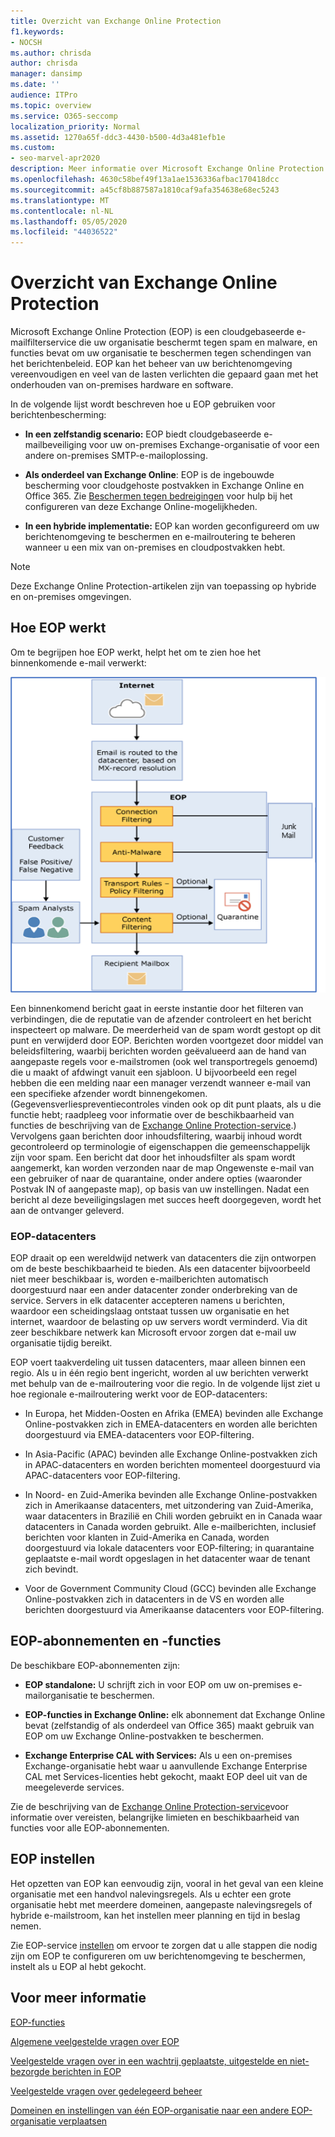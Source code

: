 ```yaml
---
title: Overzicht van Exchange Online Protection
f1.keywords:
- NOCSH
ms.author: chrisda
author: chrisda
manager: dansimp
ms.date: ''
audience: ITPro
ms.topic: overview
ms.service: O365-seccomp
localization_priority: Normal
ms.assetid: 1270a65f-ddc3-4430-b500-4d3a481efb1e
ms.custom:
- seo-marvel-apr2020
description: Meer informatie over Microsoft Exchange Online Protection (EOP) en hoe het uw organisatie beschermt tegen spam en malware.
ms.openlocfilehash: 4630c58bef49f13a1ae1536336afbac170418dcc
ms.sourcegitcommit: a45cf8b887587a1810caf9afa354638e68ec5243
ms.translationtype: MT
ms.contentlocale: nl-NL
ms.lasthandoff: 05/05/2020
ms.locfileid: "44036522"
---
```

# <a name="exchange-online-protection-overview"></a>Overzicht van Exchange Online Protection

Microsoft Exchange Online Protection (EOP) is een cloudgebaseerde e-mailfilterservice die uw organisatie beschermt tegen spam en malware, en functies bevat om uw organisatie te beschermen tegen schendingen van het berichtenbeleid. EOP kan het beheer van uw berichtenomgeving vereenvoudigen en veel van de lasten verlichten die gepaard gaan met het onderhouden van on-premises hardware en software.

In de volgende lijst wordt beschreven hoe u EOP gebruiken voor berichtenbescherming:

- **In een zelfstandig scenario:** EOP biedt cloudgebaseerde e-mailbeveiliging voor uw on-premises Exchange-organisatie of voor een andere on-premises SMTP-e-mailoplossing.

- **Als onderdeel van Exchange Online**: EOP is de ingebouwde bescherming voor cloudgehoste postvakken in Exchange Online en Office 365. Zie [Beschermen tegen bedreigingen](protect-against-threats.md) voor hulp bij het configureren van deze Exchange Online-mogelijkheden.

- **In een hybride implementatie:** EOP kan worden geconfigureerd om uw berichtenomgeving te beschermen en e-mailroutering te beheren wanneer u een mix van on-premises en cloudpostvakken hebt.

> [!NOTE]
> Deze Exchange Online Protection-artikelen zijn van toepassing op hybride en on-premises omgevingen.

## <a name="how-eop-works"></a>Hoe EOP werkt

Om te begrijpen hoe EOP werkt, helpt het om te zien hoe het binnenkomende e-mail verwerkt:

![Diagram voor e-mailproces.](../../media/GitHubBugs/emailprocessingineop1.png)

Een binnenkomend bericht gaat in eerste instantie door het filteren van verbindingen, die de reputatie van de afzender controleert en het bericht inspecteert op malware. De meerderheid van de spam wordt gestopt op dit punt en verwijderd door EOP. Berichten worden voortgezet door middel van beleidsfiltering, waarbij berichten worden geëvalueerd aan de hand van aangepaste regels voor e-mailstromen (ook wel transportregels genoemd) die u maakt of afdwingt vanuit een sjabloon. U bijvoorbeeld een regel hebben die een melding naar een manager verzendt wanneer e-mail van een specifieke afzender wordt binnengekomen. (Gegevensverliespreventiecontroles vinden ook op dit punt plaats, als u die functie hebt; raadpleeg voor informatie over de beschikbaarheid van functies de beschrijving van de [Exchange Online Protection-service](https://docs.microsoft.com/office365/servicedescriptions/exchange-online-protection-service-description/exchange-online-protection-service-description).) Vervolgens gaan berichten door inhoudsfiltering, waarbij inhoud wordt gecontroleerd op terminologie of eigenschappen die gemeenschappelijk zijn voor spam. Een bericht dat door het inhoudsfilter als spam wordt aangemerkt, kan worden verzonden naar de map Ongewenste e-mail van een gebruiker of naar de quarantaine, onder andere opties (waaronder Postvak IN of aangepaste map), op basis van uw instellingen. Nadat een bericht al deze beveiligingslagen met succes heeft doorgegeven, wordt het aan de ontvanger geleverd.

### <a name="eop-datacenters"></a>EOP-datacenters

EOP draait op een wereldwijd netwerk van datacenters die zijn ontworpen om de beste beschikbaarheid te bieden. Als een datacenter bijvoorbeeld niet meer beschikbaar is, worden e-mailberichten automatisch doorgestuurd naar een ander datacenter zonder onderbreking van de service. Servers in elk datacenter accepteren namens u berichten, waardoor een scheidingslaag ontstaat tussen uw organisatie en het internet, waardoor de belasting op uw servers wordt verminderd. Via dit zeer beschikbare netwerk kan Microsoft ervoor zorgen dat e-mail uw organisatie tijdig bereikt.

EOP voert taakverdeling uit tussen datacenters, maar alleen binnen een regio. Als u in één regio bent ingericht, worden al uw berichten verwerkt met behulp van de e-mailroutering voor die regio. In de volgende lijst ziet u hoe regionale e-mailroutering werkt voor de EOP-datacenters:

- In Europa, het Midden-Oosten en Afrika (EMEA) bevinden alle Exchange Online-postvakken zich in EMEA-datacenters en worden alle berichten doorgestuurd via EMEA-datacenters voor EOP-filtering.

- In Asia-Pacific (APAC) bevinden alle Exchange Online-postvakken zich in APAC-datacenters en worden berichten momenteel doorgestuurd via APAC-datacenters voor EOP-filtering.

- In Noord- en Zuid-Amerika bevinden alle Exchange Online-postvakken zich in Amerikaanse datacenters, met uitzondering van Zuid-Amerika, waar datacenters in Brazilië en Chili worden gebruikt en in Canada waar datacenters in Canada worden gebruikt. Alle e-mailberichten, inclusief berichten voor klanten in Zuid-Amerika en Canada, worden doorgestuurd via lokale datacenters voor EOP-filtering; in quarantaine geplaatste e-mail wordt opgeslagen in het datacenter waar de tenant zich bevindt.

- Voor de Government Community Cloud (GCC) bevinden alle Exchange Online-postvakken zich in datacenters in de VS en worden alle berichten doorgestuurd via Amerikaanse datacenters voor EOP-filtering.

## <a name="eop-plans-and-features"></a>EOP-abonnementen en -functies

De beschikbare EOP-abonnementen zijn:

- **EOP standalone:** U schrijft zich in voor EOP om uw on-premises e-mailorganisatie te beschermen.

- **EOP-functies in Exchange Online:** elk abonnement dat Exchange Online bevat (zelfstandig of als onderdeel van Office 365) maakt gebruik van EOP om uw Exchange Online-postvakken te beschermen.

- **Exchange Enterprise CAL with Services:** Als u een on-premises Exchange-organisatie hebt waar u aanvullende Exchange Enterprise CAL met Services-licenties hebt gekocht, maakt EOP deel uit van de meegeleverde services.

Zie de beschrijving van de [Exchange Online Protection-service](https://docs.microsoft.com/office365/servicedescriptions/exchange-online-protection-service-description/exchange-online-protection-service-description)voor informatie over vereisten, belangrijke limieten en beschikbaarheid van functies voor alle EOP-abonnementen.

## <a name="setting-up-eop"></a>EOP instellen

Het opzetten van EOP kan eenvoudig zijn, vooral in het geval van een kleine organisatie met een handvol nalevingsregels. Als u echter een grote organisatie hebt met meerdere domeinen, aangepaste nalevingsregels of hybride e-mailstroom, kan het instellen meer planning en tijd in beslag nemen.

Zie EOP-service [instellen](set-up-your-eop-service.md) om ervoor te zorgen dat u alle stappen die nodig zijn om EOP te configureren om uw berichtenomgeving te beschermen, instelt als u EOP al hebt gekocht.

## <a name="for-more-information"></a>Voor meer informatie

[EOP-functies](eop-features.md)

[Algemene veelgestelde vragen over EOP](eop-general-faq.md)

[Veelgestelde vragen over in een wachtrij geplaatste, uitgestelde en niet-bezorgde berichten in EOP](eop-queued-deferred-and-bounced-messages-faq.md)

[Veelgestelde vragen over gedelegeerd beheer](delegated-administration-faq.md)

[Domeinen en instellingen van één EOP-organisatie naar een andere EOP-organisatie verplaatsen](move-domains-and-settings-from-one-eop-organization-to-another-eop-organization.md)
